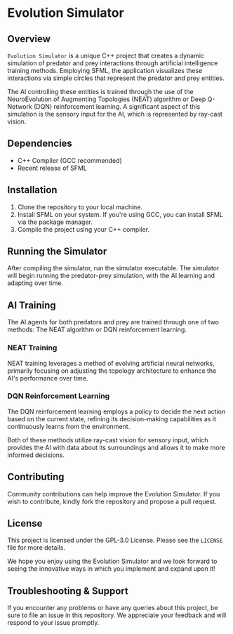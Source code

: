 # Evolution Simulator

## Overview
`Evolution Simulator` is a unique C++ project that creates a dynamic simulation of predator and prey interactions through artificial intelligence training methods. Employing SFML, the application visualizes these interactions via simple circles that represent the predator and prey entities. 

The AI controlling these entities is trained through the use of the NeuroEvolution of Augmenting Topologies (NEAT) algorithm or Deep Q-Network (DQN) reinforcement learning. A significant aspect of this simulation is the sensory input for the AI, which is represented by ray-cast vision.

## Dependencies
- C++ Compiler (GCC recommended)
- Recent release of SFML

## Installation
1. Clone the repository to your local machine.
2. Install SFML on your system. If you're using GCC, you can install SFML via the package manager.
3. Compile the project using your C++ compiler.

## Running the Simulator
After compiling the simulator, run the simulator executable. The simulator will begin running the predator-prey simulation, with the AI learning and adapting over time.

## AI Training
The AI agents for both predators and prey are trained through one of two methods: The NEAT algorithm or DQN reinforcement learning. 

### NEAT Training
NEAT training leverages a method of evolving artificial neural networks, primarily focusing on adjusting the topology architecture to enhance the AI's performance over time. 

### DQN Reinforcement Learning
The DQN reinforcement learning employs a policy to decide the next action based on the current state, refining its decision-making capabilities as it continuously learns from the environment.

Both of these methods utilize ray-cast vision for sensory input, which provides the AI with data about its surroundings and allows it to make more informed decisions.

## Contributing
Community contributions can help improve the Evolution Simulator. If you wish to contribute, kindly fork the repository and propose a pull request.

## License
This project is licensed under the GPL-3.0 License. Please see the `LICENSE` file for more details.

We hope you enjoy using the Evolution Simulator and we look forward to seeing the innovative ways in which you implement and expand upon it!

## Troubleshooting & Support
If you encounter any problems or have any queries about this project, be sure to file an issue in this repository. We appreciate your feedback and will respond to your issue promptly.
